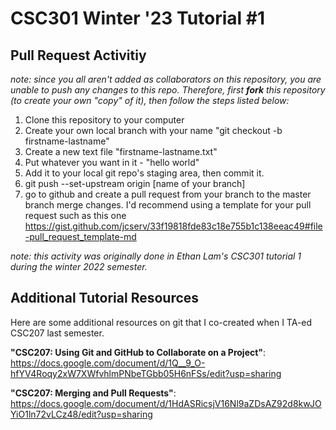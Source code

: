 # CSC301 Winter '23 Tutorial #1


## Pull Request Activitiy
*note: since you all aren't added as collaborators on this repository, you are unable to push any changes to this repo. Therefore, first **fork** this repository (to create your own "copy" of it), then follow the steps listed below:*
1. Clone this repository to your computer
2. Create your own local branch with your name "git checkout -b firstname-lastname"
3. Create a new text file "firstname-lastname.txt"
4. Put whatever you want in it - "hello world"
5. Add it to your local git repo's staging area, then commit it.
6. git push --set-upstream origin [name of your branch]
7. go to github and create a pull request from your branch to the master branch
merge changes. I'd recommend using a template for your pull request such as this one https://gist.github.com/jcserv/33f19818fde83c18e755b1c138eeac49#file-pull_request_template-md

*note: this activity was originally done in Ethan Lam's CSC301 tutorial 1 during the winter 2022 semester.*


## Additional Tutorial Resources
Here are some additional resources on git that I co-created when I TA-ed CSC207 last semester.

**"CSC207: Using Git and GitHub to Collaborate on a Project"**: https://docs.google.com/document/d/1Q__9_O-hfYV4Roqy2xW7XWfvhlmPNbeTGbb05H6nFSs/edit?usp=sharing

**"CSC207: Merging and Pull Requests"**: https://docs.google.com/document/d/1HdASRicsjV16Nl9aZDsAZ92d8kwJOYiO1ln72vLCz48/edit?usp=sharing


